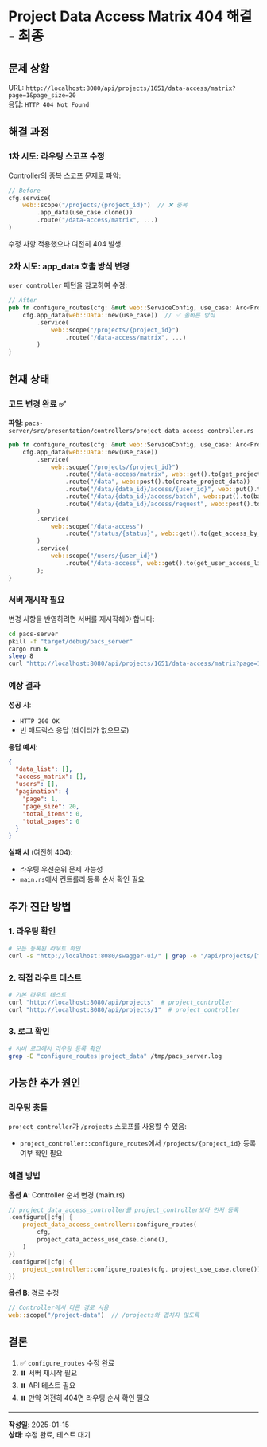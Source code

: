 # Project Data Access Matrix 404 해결 - 최종

## 문제 상황

URL: `http://localhost:8080/api/projects/1651/data-access/matrix?page=1&page_size=20`  
응답: `HTTP 404 Not Found`

## 해결 과정

### 1차 시도: 라우팅 스코프 수정

Controller의 중복 스코프 문제로 파악:
```rust
// Before
cfg.service(
    web::scope("/projects/{project_id}")  // ❌ 중복
        .app_data(use_case.clone())
        .route("/data-access/matrix", ...)
)
```

수정 사항 적용했으나 여전히 404 발생.

### 2차 시도: app_data 호출 방식 변경

`user_controller` 패턴을 참고하여 수정:
```rust
// After
pub fn configure_routes(cfg: &mut web::ServiceConfig, use_case: Arc<ProjectDataAccessUseCase>) {
    cfg.app_data(web::Data::new(use_case))  // ✅ 올바른 방식
        .service(
            web::scope("/projects/{project_id}")
                .route("/data-access/matrix", ...)
        )
}
```

## 현재 상태

### 코드 변경 완료 ✅

**파일**: `pacs-server/src/presentation/controllers/project_data_access_controller.rs`

```rust
pub fn configure_routes(cfg: &mut web::ServiceConfig, use_case: Arc<ProjectDataAccessUseCase>) {
    cfg.app_data(web::Data::new(use_case))
        .service(
            web::scope("/projects/{project_id}")
                .route("/data-access/matrix", web::get().to(get_project_data_access_matrix))
                .route("/data", web::post().to(create_project_data))
                .route("/data/{data_id}/access/{user_id}", web::put().to(update_data_access))
                .route("/data/{data_id}/access/batch", web::put().to(batch_update_data_access))
                .route("/data/{data_id}/access/request", web::post().to(request_data_access))
        )
        .service(
            web::scope("/data-access")
                .route("/status/{status}", web::get().to(get_access_by_status))
        )
        .service(
            web::scope("/users/{user_id}")
                .route("/data-access", web::get().to(get_user_access_list))
        );
}
```

### 서버 재시작 필요

변경 사항을 반영하려면 서버를 재시작해야 합니다:

```bash
cd pacs-server
pkill -f "target/debug/pacs_server"
cargo run &
sleep 8
curl "http://localhost:8080/api/projects/1651/data-access/matrix?page=1&page_size=20"
```

### 예상 결과

**성공 시**:
- `HTTP 200 OK`
- 빈 매트릭스 응답 (데이터가 없으므로)

**응답 예시**:
```json
{
  "data_list": [],
  "access_matrix": [],
  "users": [],
  "pagination": {
    "page": 1,
    "page_size": 20,
    "total_items": 0,
    "total_pages": 0
  }
}
```

**실패 시** (여전히 404):
- 라우팅 우선순위 문제 가능성
- `main.rs`에서 컨트롤러 등록 순서 확인 필요

## 추가 진단 방법

### 1. 라우팅 확인

```bash
# 모든 등록된 라우트 확인
curl -s "http://localhost:8080/swagger-ui/" | grep -o "/api/projects/[^\"]*" | sort -u
```

### 2. 직접 라우트 테스트

```bash
# 기본 라우트 테스트
curl "http://localhost:8080/api/projects"  # project_controller
curl "http://localhost:8080/api/projects/1"  # project_controller
```

### 3. 로그 확인

```bash
# 서버 로그에서 라우팅 등록 확인
grep -E "configure_routes|project_data" /tmp/pacs_server.log
```

## 가능한 추가 원인

### 라우팅 충돌

`project_controller`가 `/projects` 스코프를 사용할 수 있음:
- `project_controller::configure_routes`에서 `/projects/{project_id}` 등록 여부 확인 필요

### 해결 방법

**옵션 A**: Controller 순서 변경 (main.rs)
```rust
// project_data_access_controller를 project_controller보다 먼저 등록
.configure(|cfg| {
    project_data_access_controller::configure_routes(
        cfg,
        project_data_access_use_case.clone(),
    )
})
.configure(|cfg| {
    project_controller::configure_routes(cfg, project_use_case.clone())
})
```

**옵션 B**: 경로 수정
```rust
// Controller에서 다른 경로 사용
web::scope("/project-data")  // /projects와 겹치지 않도록
```

## 결론

1. ✅ `configure_routes` 수정 완료
2. ⏸️ 서버 재시작 필요
3. ⏸️ API 테스트 필요
4. ⏸️ 만약 여전히 404면 라우팅 순서 확인 필요

---

**작성일**: 2025-01-15  
**상태**: 수정 완료, 테스트 대기
